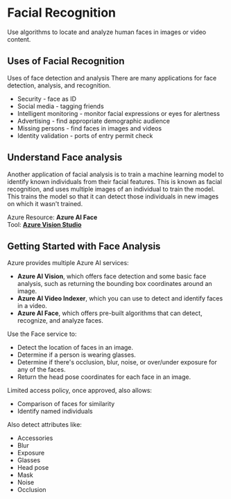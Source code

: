 # Facial Recognition
Use algorithms to locate and analyze human faces in images or video content.

## Uses of Facial Recognition
Uses of face detection and analysis
There are many applications for face detection, analysis, and recognition. 

- Security - face as ID
- Social media - tagging friends
- Intelligent monitoring - monitor facial expressions or eyes for alertness
- Advertising - find appropriate demographic audience
- Missing persons - find faces in images and videos
- Identity validation - ports of entry permit check

## Understand Face analysis
Another application of facial analysis is to train a machine learning model to identify known individuals from their facial features. This is known as facial recognition, and uses multiple images of an individual to train the model. This trains the model so that it can detect those individuals in new images on which it wasn't trained.

Azure Resource: **Azure AI Face** \
Tool: **[Azure Vision Studio](https://portal.vision.cognitive.azure.com/)** 

## Getting Started with Face Analysis
Azure provides multiple Azure AI services:
- **Azure AI Vision**, which offers face detection and some basic face analysis, such as returning the bounding box coordinates around an image.
- **Azure AI Video Indexer**, which you can use to detect and identify faces in a video.
- **Azure AI Face**, which offers pre-built algorithms that can detect, recognize, and analyze faces.

Use the Face service to:
- Detect the location of faces in an image.
- Determine if a person is wearing glasses.
- Determine if there's occlusion, blur, noise, or over/under exposure for any of the faces.
- Return the head pose coordinates for each face in an image.

Limited access policy, once approved, also allows:
- Comparison of faces for similarity
- Identify named individuals

Also detect attributes like:
- Accessories
- Blur
- Exposure
- Glasses
- Head pose
- Mask
- Noise
- Occlusion

